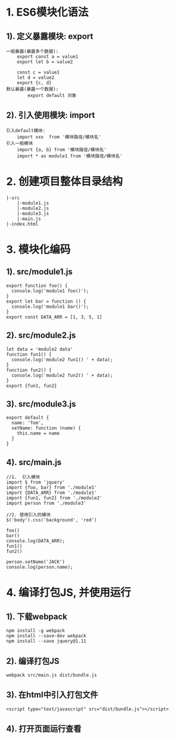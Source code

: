 # 1. ES6模块化语法
## 1). 定义暴露模块: export
    一般暴露(暴露多个数据): 
        export const a = value1
        export let b = value2
        
        const c = value1
        let d = value2
        export {c, d}
    默认暴露(暴露一个数据): 
            export default 对象
                          
## 2). 引入使用模块: import
    引入default模块:
        import xxx  from '模块路径/模块名'
    引入一般模块
        import {a, b} from '模块路径/模块名'
        import * as module1 from '模块路径/模块名'
        
# 2. 创建项目整体目录结构
    |-src
        |-module1.js
        |-module2.js
        |-module3.js
        |-main.js
    |-index.html
      
# 3. 模块化编码
## 1). src/module1.js
    export function foo() {
      console.log('module1 foo()');
    }
    export let bar = function () {
      console.log('module1 bar()');
    }
    export const DATA_ARR = [1, 3, 5, 1]

## 2). src/module2.js
    let data = 'module2 data'
    function fun1() {
      console.log('module2 fun1() ' + data);
    }
    function fun2() {
      console.log('module2 fun2() ' + data);
    }
    export {fun1, fun2}

## 3). src/module3.js
    export default {
      name: 'Tom',
      setName: function (name) {
        this.name = name
      }
    }

## 4). src/main.js
    //1.  引入模块
    import $ from 'jquery'
    import {foo, bar} from './module1'
    import {DATA_ARR} from './module1'
    import {fun1, fun2} from './module2'
    import person from './module3'
    
    //2. 使用引入的模块
    $('body').css('background', 'red')
    
    foo()
    bar()
    console.log(DATA_ARR);
    fun1()
    fun2()
    
    person.setName('JACK')
    console.log(person.name);

# 4. 编译打包JS, 并使用运行
## 1). 下载webpack
    npm install -g webpack
    npm install --save-dev webpack
    npm install --save jquery@1.11
## 2). 编译打包JS
    webpack src/main.js dist/bundle.js
## 3). 在html中引入打包文件
    <script type="text/javascript" src="dist/bundle.js"></script>
## 4). 打开页面运行查看
